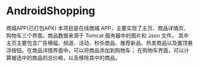 # AndroidShopping
商城APP(已打包APK) 
本项目是在线商城 APP，主要实现了主页、商品详情页、购物车三个界面。商品数据来源于 Tomcat 服务器中的图片和 Json 文件。
其中主页主要包含广告横幅、频道、活动、秒杀商品、推荐新品、热卖商品以及置顶悬浮按钮。在商品详情界面中，可以将商品添加到购物车；
在购物车界面，可以计算被选中的商品的总价格，以及移除其中的商品。
